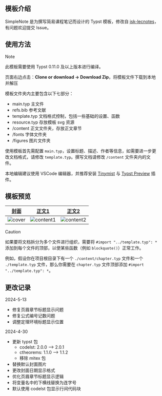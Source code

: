 ## 模板介绍

SimpleNote 是为撰写简易课程笔记而设计的 Typst 模板，修改自 [jsk-lecnotes](https://github.com/jskherman/jsk-lecnotes)，有问题欢迎提交 Issue。

## 使用方法

> [!NOTE]
>
> 此模板需要使用 Typst 0.11.0 及以上版本进行编译。

页面右边点击：**Clone or download -> Download Zip**，将模板文件下载到本地并解压

模板文件夹内主要包含以下七部分：
- main.typ 主文件
- refs.bib 参考文献
- template.typ 文档格式控制，包括一些基础的设置、函数
- resource.typ 存放模板 svg 资源
- /content 正文文件夹，存放正文章节
- /fonts 字体文件夹
- /figures 图片文件夹

使用模板首先需配置 `main.typ`，设置标题、描述、作者等信息，如需要进一步更改文档格式，请修改 `template.typ`。撰写文档请修改 `/content` 文件夹内的文件。

本地编辑建议使用 VSCode 编辑器，并推荐安装 [Tinymist](https://marketplace.visualstudio.com/items?itemName=mgt19937.typst-preview) 与 [Typst Preview](https://marketplace.visualstudio.com/items?itemName=mgt19937.typst-preview) 插件。

## 模板预览

| [封面](https://github.com/a-kkiri/SimpleNote/blob/main/figures/cover.jpg) | [正文1](https://github.com/a-kkiri/SimpleNote/blob/main/figures/content1.jpg) | [正文2](https://github.com/a-kkiri/SimpleNote/blob/main/figures/content2.jpg) |
|:---:|:---:|:---:|
| ![cover](https://github.com/a-kkiri/SimpleNote/blob/main/figures/cover.jpg?raw=true) | ![content1](https://github.com/a-kkiri/SimpleNote/blob/main/figures/content1.jpg?raw=true) | ![content2](https://github.com/a-kkiri/SimpleNote/blob/main/figures/content2.jpg?raw=true) |

> [!CAUTION]
>
>如果要将文档拆分为多个文件进行组织，需要将 `#import "../template.typ": *` 添加到每个文件的顶部，以使某些函数（例如 `blockquote()`）正常工作。
>
> 例如，假设你在项目根目录下有一个 `./content/chapter.typ` 文件和一个 `./template.typ` 文件，那么你需要在 `chapter.typ` 文件顶部添加 `#import "../template.typ": *`。

## 更改记录

2024-5-13
- 修复页眉章节标题显示问题
- 修复公式编号记数问题
- 调整定理环境标题显示位置

2024-4-30
- 更新 typst 包
    - codelst: 2.0.0 ——> 2.0.1
    - ctheorems: 1.1.0 ——> 1.1.2
    - 移除 mitex 包
- 替换默认封面图片
- 更改封面日期显示格式
- 优化页眉章节标题显示逻辑
- 将变量名中的下横线替换为连字号
- 默认使用 codelst 包显示行间代码块